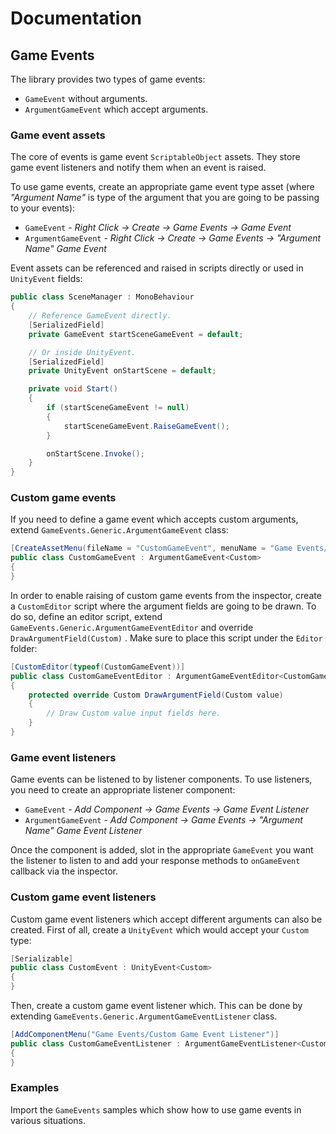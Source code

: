 ﻿# Documentation

## Game Events
The library provides two types of game events:
- `GameEvent` without arguments.
- `ArgumentGameEvent` which accept arguments.

### Game event assets
The core of events is game event `ScriptableObject` assets. They store game event listeners and notify them when an event is raised.

To use game events, create an appropriate game event type asset (where _"Argument Name"_ is type of the argument that you are going to be passing to your events):
- `GameEvent` - _Right Click -> Create -> Game Events -> Game Event_
- `ArgumentGameEvent` - _Right Click -> Create -> Game Events -> "Argument Name" Game Event_

Event assets can be referenced and raised in scripts directly or used in `UnityEvent` fields:
```cs
public class SceneManager : MonoBehaviour
{
    // Reference GameEvent directly.
    [SerializedField]
    private GameEvent startSceneGameEvent = default;

    // Or inside UnityEvent.
    [SerializedField]
    private UnityEvent onStartScene = default;

    private void Start()
    {
        if (startSceneGameEvent != null)
        {
            startSceneGameEvent.RaiseGameEvent();
        }

        onStartScene.Invoke();
    }
}
```

### Custom game events
If you need to define a game event which accepts custom arguments, extend `GameEvents.Generic.ArgumentGameEvent` class:
```cs
[CreateAssetMenu(fileName = "CustomGameEvent", menuName = "Game Events/Custom Game Event")]
public class CustomGameEvent : ArgumentGameEvent<Custom>
{
}
```

In order to enable raising of custom game events from the inspector, create a `CustomEditor` script where the argument fields are going to be drawn. To do so, define an editor script, extend `GameEvents.Generic.ArgumentGameEventEditor` and override `DrawArgumentField(Custom)` . Make sure to place this script under the `Editor` folder:
```cs
[CustomEditor(typeof(CustomGameEvent))]
public class CustomGameEventEditor : ArgumentGameEventEditor<CustomGameEvent, Custom>
{
    protected override Custom DrawArgumentField(Custom value)
    {
        // Draw Custom value input fields here.
    }
}
```

### Game event listeners
Game events can be listened to by listener components. To use listeners, you need to create an appropriate listener component:
- `GameEvent` - _Add Component -> Game Events -> Game Event Listener_
- `ArgumentGameEvent` - _Add Component -> Game Events -> "Argument Name" Game Event Listener_

Once the component is added, slot in the appropriate `GameEvent` you want the listener to listen to and add your response methods to `onGameEvent` callback via the inspector.

### Custom game event listeners
Custom game event listeners which accept different arguments can also be created. First of all, create a `UnityEvent` which would accept your `Custom` type:
```cs
[Serializable]
public class CustomEvent : UnityEvent<Custom>
{
}
```

Then, create a custom game event listener which. This can be done by extending `GameEvents.Generic.ArgumentGameEventListener` class.
```cs
[AddComponentMenu("Game Events/Custom Game Event Listener")]
public class CustomGameEventListener : ArgumentGameEventListener<CustomGameEvent, CustomEvent, Custom>
{
}
```

### Examples
Import the `GameEvents` samples which show how to use game events in various situations.
